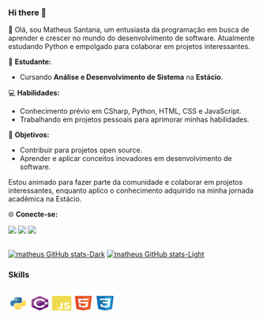 ### Hi there 👋

👋 Olá, sou Matheus Santana, um entusiasta da programação em busca de aprender e crescer no mundo do desenvolvimento de software. Atualmente estudando Python e empolgado para colaborar em projetos interessantes.

📘 **Estudante:**
   - Cursando **Análise e Desenvolvimento de Sistema** na **Estácio**.

💻 **Habilidades:**
   - Conhecimento prévio em CSharp, Python, HTML, CSS e JavaScript.
   - Trabalhando em projetos pessoais para aprimorar minhas habilidades.

🚀 **Objetivos:**
   - Contribuir para projetos open source.
   - Aprender e aplicar conceitos inovadores em desenvolvimento de software.

Estou animado para fazer parte da comunidade e colaborar em projetos interessantes, enquanto aplico o conhecimento adquirido na minha jornada acadêmica na Estácio.

🌐 **Conecte-se:**
<div> 
  <a href="https://instagram.com/theussantana" target="_blank"><img src="https://img.shields.io/badge/-Instagram-%23E4405F?style=for-the-badge&logo=instagram&logoColor=white" target="_blank"></a>
  <a href = "mailto:matheus.santana7@hotmail.com"><img src="https://img.shields.io/badge/-Gmail-%23333?style=for-the-badge&logo=gmail&logoColor=white" target="_blank"></a>
  <a href="https://www.linkedin.com/in/matheus-santana-8602811a0" target="_blank"><img src="https://img.shields.io/badge/-LinkedIn-%230077B5?style=for-the-badge&logo=linkedin&logoColor=white" target="_blank"></a> 
</div>

##

[![matheus GitHub stats-Dark](https://github-readme-stats.vercel.app/api?username=mathsantanax&show_icons=true&theme=dark#gh-dark-mode-only)](https://github.com/anuraghazra/github-readme-stats#gh-dark-mode-only)
[![matheus GitHub stats-Light](https://github-readme-stats.vercel.app/api?username=mathsantanax&show_icons=true&theme=default#gh-light-mode-only)](https://github.com/anuraghazra/github-readme-stats#gh-light-mode-only)

### Skills

<div style="display: inline_block"><br>
  <img align="center" alt="Matheus-Python" height="30" width="40" src="https://raw.githubusercontent.com/devicons/devicon/master/icons/python/python-original.svg">
  <img align="center" alt="Matheus-Csharp" height="30" width="40" src="https://raw.githubusercontent.com/devicons/devicon/master/icons/csharp/csharp-original.svg">
  <img align="center" alt="Matheus-Js" height="30" width="40" src="https://raw.githubusercontent.com/devicons/devicon/master/icons/javascript/javascript-plain.svg">
  <img align="center" alt="Matheus-HTML" height="30" width="40" src="https://raw.githubusercontent.com/devicons/devicon/master/icons/html5/html5-original.svg">
  <img align="center" alt="Matheus-CSS" height="30" width="40" src="https://raw.githubusercontent.com/devicons/devicon/master/icons/css3/css3-original.svg">
</div>

##

